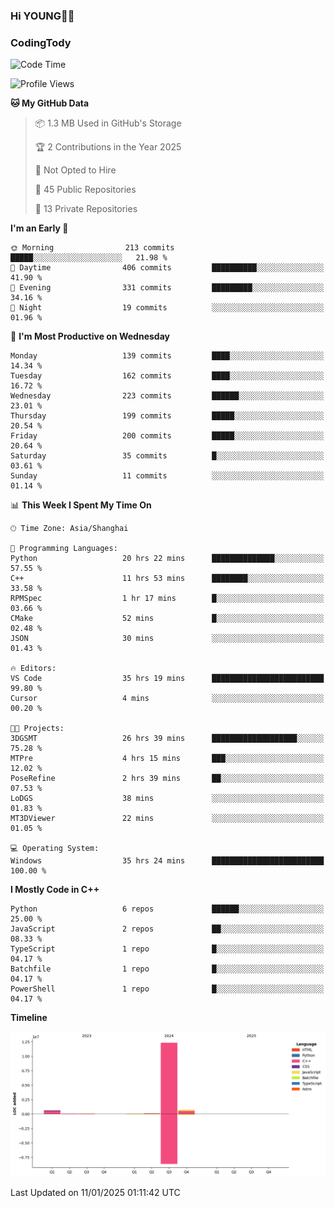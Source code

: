 <!--
**IHKYoung/IHKYoung** is a ✨ _special_ ✨ repository because its `README.md` (this file) appears on your GitHub profile.

Here are some ideas to get you started:

- 🔭 I’m currently working on ...
- 🌱 I’m currently learning ...
- 👯 I’m looking to collaborate on ...
- 🤔 I’m looking for help with ...
- 💬 Ask me about ...
- 📫 How to reach me: ...
- 😄 Pronouns: ...
- ⚡ Fun fact: ...
-->

### Hi YOUNG👋🏻


### CodingTody
<!--START_SECTION:waka-->
![Code Time](http://img.shields.io/badge/Code%20Time-667%20hrs%2021%20mins-blue)

![Profile Views](http://img.shields.io/badge/Profile%20Views-0-blue)

**🐱 My GitHub Data** 

> 📦 1.3 MB Used in GitHub's Storage 
 > 
> 🏆 2 Contributions in the Year 2025
 > 
> 🚫 Not Opted to Hire
 > 
> 📜 45 Public Repositories 
 > 
> 🔑 13 Private Repositories 
 > 
**I'm an Early 🐤** 

```text
🌞 Morning                213 commits         █████░░░░░░░░░░░░░░░░░░░░   21.98 % 
🌆 Daytime                406 commits         ██████████░░░░░░░░░░░░░░░   41.90 % 
🌃 Evening                331 commits         █████████░░░░░░░░░░░░░░░░   34.16 % 
🌙 Night                  19 commits          ░░░░░░░░░░░░░░░░░░░░░░░░░   01.96 % 
```
📅 **I'm Most Productive on Wednesday** 

```text
Monday                   139 commits         ████░░░░░░░░░░░░░░░░░░░░░   14.34 % 
Tuesday                  162 commits         ████░░░░░░░░░░░░░░░░░░░░░   16.72 % 
Wednesday                223 commits         ██████░░░░░░░░░░░░░░░░░░░   23.01 % 
Thursday                 199 commits         █████░░░░░░░░░░░░░░░░░░░░   20.54 % 
Friday                   200 commits         █████░░░░░░░░░░░░░░░░░░░░   20.64 % 
Saturday                 35 commits          █░░░░░░░░░░░░░░░░░░░░░░░░   03.61 % 
Sunday                   11 commits          ░░░░░░░░░░░░░░░░░░░░░░░░░   01.14 % 
```


📊 **This Week I Spent My Time On** 

```text
🕑︎ Time Zone: Asia/Shanghai

💬 Programming Languages: 
Python                   20 hrs 22 mins      ██████████████░░░░░░░░░░░   57.55 % 
C++                      11 hrs 53 mins      ████████░░░░░░░░░░░░░░░░░   33.58 % 
RPMSpec                  1 hr 17 mins        █░░░░░░░░░░░░░░░░░░░░░░░░   03.66 % 
CMake                    52 mins             █░░░░░░░░░░░░░░░░░░░░░░░░   02.48 % 
JSON                     30 mins             ░░░░░░░░░░░░░░░░░░░░░░░░░   01.43 % 

🔥 Editors: 
VS Code                  35 hrs 19 mins      █████████████████████████   99.80 % 
Cursor                   4 mins              ░░░░░░░░░░░░░░░░░░░░░░░░░   00.20 % 

🐱‍💻 Projects: 
3DGSMT                   26 hrs 39 mins      ███████████████████░░░░░░   75.28 % 
MTPre                    4 hrs 15 mins       ███░░░░░░░░░░░░░░░░░░░░░░   12.02 % 
PoseRefine               2 hrs 39 mins       ██░░░░░░░░░░░░░░░░░░░░░░░   07.53 % 
LoDGS                    38 mins             ░░░░░░░░░░░░░░░░░░░░░░░░░   01.83 % 
MT3DViewer               22 mins             ░░░░░░░░░░░░░░░░░░░░░░░░░   01.05 % 

💻 Operating System: 
Windows                  35 hrs 24 mins      █████████████████████████   100.00 % 
```

**I Mostly Code in C++** 

```text
Python                   6 repos             ██████░░░░░░░░░░░░░░░░░░░   25.00 % 
JavaScript               2 repos             ██░░░░░░░░░░░░░░░░░░░░░░░   08.33 % 
TypeScript               1 repo              █░░░░░░░░░░░░░░░░░░░░░░░░   04.17 % 
Batchfile                1 repo              █░░░░░░░░░░░░░░░░░░░░░░░░   04.17 % 
PowerShell               1 repo              █░░░░░░░░░░░░░░░░░░░░░░░░   04.17 % 
```



**Timeline**

![Lines of Code chart](https://raw.githubusercontent.com/IHKYoung/IHKYoung/baseline/assets/bar_graph.png)


 Last Updated on 11/01/2025 01:11:42 UTC
<!--END_SECTION:waka-->
